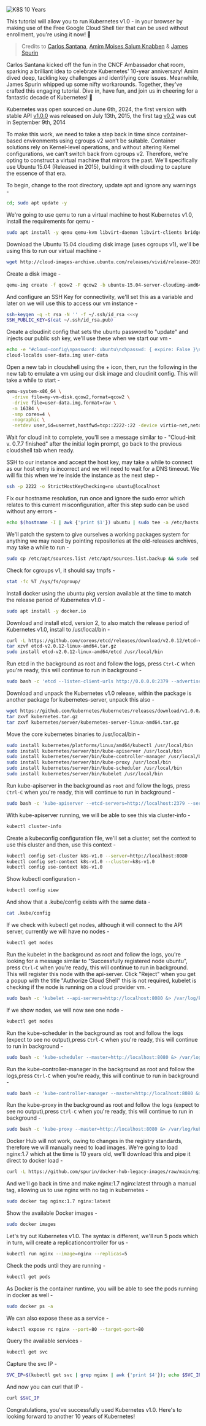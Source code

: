 ![K8S 10 Years](https://www.linuxfoundation.org/hubfs/hbd_k8s-1.svg)

This tutorial will allow you to run Kubernetes v1.0 - in your browser by making use of the Free Google Cloud Shell tier that can be used without enrollment, you're using it now! 🚀

>Credits to [Carlos Santana](https://github.com/csantanapr), [Amim Moises Salum Knabben](https://github.com/knabben) & [James Spurin](https://github.com/spurin)

Carlos Santana kicked off the fun in the CNCF Ambassador chat room, sparking a brilliant idea to celebrate Kubernetes' 10-year anniversary! Amim dived deep, tackling key challenges and identifying core issues. Meanwhile, James Spurin whipped up some nifty workarounds. Together, they've crafted this engaging tutorial. Dive in, have fun, and join us in cheering for a fantastic decade of Kubernetes! 🎉

Kubernetes was open sourced on June 6th, 2024, the first version with stable API [v1.0.0](https://github.com/kubernetes/kubernetes/releases/tag/v1.0.0) was released on July 13th, 2015, the first tag [v0.2](https://github.com/kubernetes/kubernetes/releases/tag/v0.2) was cut in September 9th, 2014

To make this work, we need to take a step back in time since container-based environments using cgroups v2 won’t be suitable. Container solutions rely on Kernel-level operations, and without altering Kernel configurations, we can't switch back from cgroups v2. Therefore, we're opting to construct a virtual machine that mirrors the past. We'll specifically use Ubuntu 15.04 (Released in 2015), building it with cloudimg to capture the essence of that era.

To begin, change to the root directory, update apt and ignore any warnings -

```bash
cd; sudo apt update -y
```


We're going to use qemu to run a virtual machine to host Kubernetes v1.0, install the requirements for qemu -

```bash
sudo apt install -y qemu qemu-kvm libvirt-daemon libvirt-clients bridge-utils virt-manager cloud-image-utils
```

Download the Ubuntu 15.04 cloudimg disk image (uses cgroups v1), we'll be using this to run our virtual machine -

```bash
wget http://cloud-images-archive.ubuntu.com/releases/vivid/release-20160203/ubuntu-15.04-server-cloudimg-amd64-disk1.img
```

Create a disk image -

```bash
qemu-img create -f qcow2 -F qcow2 -b ubuntu-15.04-server-cloudimg-amd64-disk1.img my-vm-disk.qcow2 20G
```

And configure an SSH Key for connectivity, we'll set this as a variable and later on we will use this to access our vm instance -

```bash
ssh-keygen -q -t rsa -N '' -f ~/.ssh/id_rsa <<<y
SSH_PUBLIC_KEY=$(cat ~/.ssh/id_rsa.pub)
```

Create a cloudinit config that sets the ubuntu password to "update" and injects our public ssh key, we'll use these when we start our vm -

```bash
echo -e "#cloud-config\npassword: ubuntu\nchpasswd: { expire: False }\nssh_pwauth: True\nssh_authorized_keys:\n  - ${SSH_PUBLIC_KEY}" > user-data
cloud-localds user-data.img user-data
```

Open a new tab in cloudshell using the + icon, then, run the following in the new tab to emulate a vm using our disk image and cloudinit config. This will take a while to start -

```bash
qemu-system-x86_64 \
  -drive file=my-vm-disk.qcow2,format=qcow2 \
  -drive file=user-data.img,format=raw \
  -m 16384 \
  -smp cores=4 \
  -nographic \
  -netdev user,id=usernet,hostfwd=tcp::2222-:22 -device virtio-net,netdev=usernet
```

Wait for cloud init to complete, you'll see a message similar to - "Cloud-init v. 0.7.7 finished" after the initial login prompt, go back to the previous cloudshell tab when ready.

SSH to our instance and accept the host key, may take a while to connect as our host entry is incorrect and we will need to wait for a DNS timeout. We will fix this when we're inside the instance as the next step -

```bash
ssh -p 2222 -o StrictHostKeyChecking=no ubuntu@localhost
```

Fix our hostname resolution, run once and ignore the sudo error which relates to this current misconfiguration, after this step sudo can be used without any errors -

```bash
echo $(hostname -I | awk {'print $1'}) ubuntu | sudo tee -a /etc/hosts
```

We'll patch the system to give ourselves a working packages system for anything we may need by pointing repositories at the old-releases archives, may take a while to run -

```bash
sudo cp /etc/apt/sources.list /etc/apt/sources.list.backup && sudo sed -i 's|http://archive.ubuntu.com/ubuntu|http://old-releases.ubuntu.com/ubuntu|g' /etc/apt/sources.list && sudo sed -i 's|http://security.ubuntu.com/ubuntu|http://old-releases.ubuntu.com/ubuntu|g' /etc/apt/sources.list && sudo apt update
```

Check for cgroups v1, it should say tmpfs -

```bash
stat -fc %T /sys/fs/cgroup/
```

Install docker using the ubuntu pkg version available at the time to match the release period of Kubernetes v1.0 -

```bash
sudo apt install -y docker.io
```

Download and install etcd, version 2, to also match the release period of Kubernetes v1.0, install to /usr/local/bin -

```bash
curl -L https://github.com/coreos/etcd/releases/download/v2.0.12/etcd-v2.0.12-linux-amd64.tar.gz -o etcd-v2.0.12-linux-amd64.tar.gz
tar xzvf etcd-v2.0.12-linux-amd64.tar.gz
sudo install etcd-v2.0.12-linux-amd64/etcd /usr/local/bin
```

Run etcd in the background as root and follow the logs, press `Ctrl-C` when you're ready, this will continue to run in background -

```bash
sudo bash -c 'etcd --listen-client-urls http://0.0.0.0:2379 --advertise-client-urls http://localhost:2379 &> /var/log/etcd.log &'; tail -f /var/log/etcd.log
```

Download and unpack the Kubernetes v1.0 release, within the package is another package for kubernetes-server, unpack this also -

```bash
wget https://github.com/kubernetes/kubernetes/releases/download/v1.0.0/kubernetes.tar.gz
tar zxvf kubernetes.tar.gz
tar zxvf kubernetes/server/kubernetes-server-linux-amd64.tar.gz
```

Move the core kubernetes binaries to /usr/local/bin -

```bash
sudo install kubernetes/platforms/linux/amd64/kubectl /usr/local/bin
sudo install kubernetes/server/bin/kube-apiserver /usr/local/bin
sudo install kubernetes/server/bin/kube-controller-manager /usr/local/bin
sudo install kubernetes/server/bin/kube-proxy /usr/local/bin
sudo install kubernetes/server/bin/kube-scheduler /usr/local/bin
sudo install kubernetes/server/bin/kubelet /usr/local/bin
```

Run kube-apiserver in the background as `root` and follow the logs, press `Ctrl-C` when you're ready, this will continue to run in background -

```bash
sudo bash -c 'kube-apiserver --etcd-servers=http://localhost:2379 --service-cluster-ip-range=10.0.0.0/16 --bind-address=0.0.0.0 --insecure-bind-address=0.0.0.0 &> /var/log/kube-apiserver.log &'; tail -f /var/log/kube-apiserver.log
```

With kube-apiserver running, we will be able to see this via cluster-info -

```bash
kubectl cluster-info
```

Create a kubeconfig configuration file, we'll set a cluster, set the context to use this cluster and then, use this context -

```bash
kubectl config set-cluster k8s-v1.0 --server=http://localhost:8080
kubectl config set-context k8s-v1.0 --cluster=k8s-v1.0
kubectl config use-context k8s-v1.0
```

Show kubectl configuration -

```bash
kubectl config view
```

And show that a .kube/config exists with the same data -

```bash
cat .kube/config
```

If we check with kubectl get nodes, although it will connect to the API server, currently we will have no nodes -

```bash
kubectl get nodes
```

Run the kubelet in the background as root and follow the logs, you're looking for a message similar to "Successfully registered node ubuntu", press `Ctrl-C` when you're ready, this will continue to run in background. This will register this node with the api-server. Click "Reject" when you get a popup with the title "Authorize Cloud Shell" this is not required, kubelet is checking if the node is running on a cloud provider vm.  -

```bash
sudo bash -c 'kubelet --api-servers=http://localhost:8080 &> /var/log/kubelet.log &'; tail -f /var/log/kubelet.log
```

If we show nodes, we will now see one node -

```bash
kubectl get nodes
```

Run the kube-scheduler in the background as root and follow the logs (expect to see no output),press `Ctrl-C` when you're ready, this will continue to run in background -

```bash
sudo bash -c 'kube-scheduler --master=http://localhost:8080 &> /var/log/kube-scheduler.log &'; tail -f /var/log/kube-scheduler.log
```

Run the kube-controller-manager in the background as root and follow the logs,press `Ctrl-C` when you're ready, this will continue to run in background -

```bash
sudo bash -c 'kube-controller-manager --master=http://localhost:8080 &> /var/log/kube-controller-manager.log &'; tail -f /var/log/kube-controller-manager.log
```

Run the kube-proxy in the background as root and follow the logs (expect to see no output),press `Ctrl-C` when you're ready, this will continue to run in background -

```bash
sudo bash -c 'kube-proxy --master=http://localhost:8080 &> /var/log/kube-proxy.log &'; tail -f /var/log/kube-proxy.log
```

Docker Hub will not work, owing to changes in the registry standards, therefore we will manually need to load images. We're going to load nginx:1.7 which at the time is 10 years old, we'll download this and pipe it direct to docker load -

```bash
curl -L https://github.com/spurin/docker-hub-legacy-images/raw/main/nginx-1.7.tar | sudo docker load
```

And we'll go back in time and make nginx:1.7 nginx:latest through a manual tag, allowing us to use nginx with no tag in kubernetes -

```bash
sudo docker tag nginx:1.7 nginx:latest
```

Show the available Docker images -

```bash
sudo docker images
```

Let's try out Kubernetes v1.0. The syntax is different, we'll run 5 pods which in turn, will create a replicationcontroller for us -

```bash
kubectl run nginx --image=nginx --replicas=5
```

Check the pods until they are running -

```bash
kubectl get pods
```

As Docker is the container runtime, you will be able to see the pods running in docker as well -

```bash
sudo docker ps -a
```

We can also expose these as a service -

```bash
kubectl expose rc nginx --port=80 --target-port=80
```

Query the available services -
```bash
kubectl get svc
```

Capture the svc IP -

```bash
SVC_IP=$(kubectl get svc | grep nginx | awk {'print $4'}); echo $SVC_IP
```

And now you can curl that IP -

```bash
curl $SVC_IP
```

Congratulations, you've successfully used Kubernetes v1.0. Here's to looking forward to another 10 years of Kubernetes!
